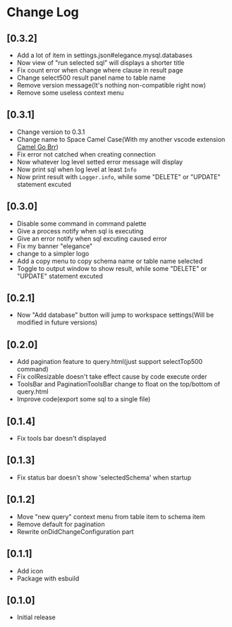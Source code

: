 # Change Log

## [0.3.2]

- Add a lot of item in settings.json#elegance.mysql.databases
- Now view of "run selected sql" will displays a shorter title
- Fix count error when change where clause in result page
- Change select500 result panel name to table name
- Remove version message(It's nothing non-compatible right now)
- Remove some useless context menu

## [0.3.1]

- Change version to 0.3.1
- Change name to Space Camel Case(With my another vscode extension [Camel Go Brr](https://marketplace.visualstudio.com/items?itemName=aethli.camelgobrr))
- Fix error not catched when creating connection
- Now whatever log level setted error message will display
- Now print sql when log level at least `Info`
- Now print result with `Logger.info`, while some "DELETE" or "UPDATE" statement excuted

## [0.3.0]

- Disable some command in command palette
- Give a process notify when sql is executing
- Give an error notify when sql excuting caused error
- Fix my banner "elegance"
- change to a simpler logo
- Add a copy menu to copy schema name or table name selected
- Toggle to output window to show result, while some "DELETE" or "UPDATE" statement excuted

## [0.2.1]

- Now "Add database" button will jump to workspace settings(Will be modified in future versions)

## [0.2.0]

- Add pagination feature to query.html(just support selectTop500 command)
- Fix colResizable doesn't take effect cause by code execute order
- ToolsBar and PaginationToolsBar change to float on the top/bottom of query.html
- Improve code(export some sql to a single file)

## [0.1.4]

- Fix tools bar doesn't displayed

## [0.1.3]

- Fix status bar doesn't show 'selectedSchema' when startup

## [0.1.2]

- Move "new query" context menu from table item to schema item
- Remove default for pagination
- Rewrite onDidChangeConfiguration part

## [0.1.1]

- Add icon
- Package with esbuild

## [0.1.0]

- Initial release
